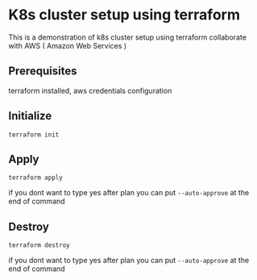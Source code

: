 # K8s cluster setup using terraform
This is a demonstration of k8s cluster setup using terraform collaborate with AWS ( Amazon Web Services )
## Prerequisites
terraform installed, aws credentials configuration
## Initialize
```
terraform init
```
## Apply
```
terraform apply
```
if you dont want to type yes after plan you can put `--auto-approve` at the end of command
## Destroy
```
terraform destroy
```
if you dont want to type yes after plan you can put `--auto-approve` at the end of command

